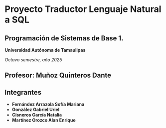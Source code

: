 # Proyecto Traductor Lenguaje Natural a SQL
**Programación de Sistemas de Base 1**.
---
**Universidad Autónoma de Tamaulipas**  

*Octavo semestre, año 2025* 

Profesor: **Muñoz Quinteros Dante**
---
## Integrantes

- **Fernández Arrazola Sofía Mariana**  
- **González Gabriel Uriel**  
- **Cisneros García Natalia**  
- **Martínez Orozco Alan Enrique**
